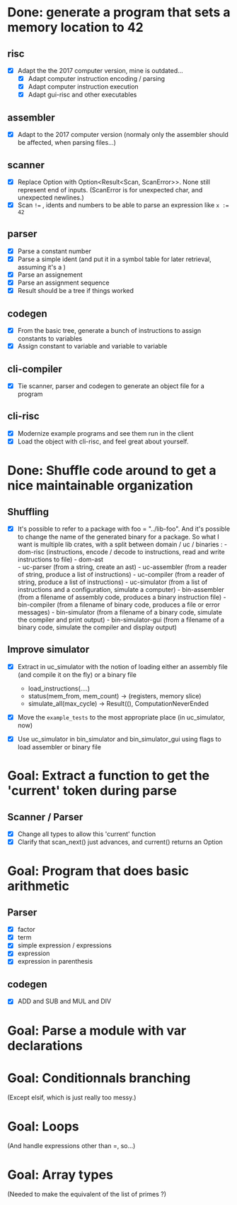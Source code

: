 # Done: generate a program that sets a memory location to 42
## risc

 - [X] Adapt the the 2017 computer version, mine is outdated... 
    - [X] Adapt computer instruction encoding / parsing
    - [X] Adapt computer instruction execution
    - [X] Adapt gui-risc and other executables

## assembler

  - [X] Adapt to the 2017 computer version (normaly only the assembler should be affected, when parsing files...)

## scanner

 - [X] Replace Option<Scan> with Option<Result<Scan, ScanError>>. None still represent end of inputs.
  (ScanError is for unexpected char, and unexpected newlines.)
 - [X] Scan `!=` , idents and numbers to be able to parse an expression like `x := 42`

## parser

  - [X] Parse a constant number
  - [X] Parse a simple ident (and put it in a symbol table for later retrieval, assuming it's a )
  - [X] Parse an assignement
  - [X] Parse an assignment sequence
  - [X] Result should be a tree if things worked

## codegen
  - [X] From the basic tree, generate a bunch of instructions to assign constants to variables 
  - [X] Assign constant to variable and variable to variable

## cli-compiler
  - [X] Tie scanner, parser and codegen to generate an object file for a program

## cli-risc
  - [X] Modernize example programs and see them run in the client
  - [X] Load the object with cli-risc, and feel great about yourself. 

# Done: Shuffle code around to get a nice maintainable organization

## Shuffling
  - [X] It's possible to refer to a package with foo = "../lib-foo".
        And it's possible to change the name of the generated binary for a package.
        So what I want is multiple lib crates, with a split between domain / uc / binaries : 
        - dom-risc  (instructions, encode / decode to instructions, read and write instructions to file)
        - dom-ast        
        - uc-parser         (from a string, create an ast)
        - uc-assembler      (from a reader of string, produce a list of instructions)
        - uc-compiler       (from a reader of string, produce a list of instructions)
        - uc-simulator      (from a list of instructions and a configuration, simulate a computer)
        - bin-assembler     (from a filename of assembly code, produces a binary instruction file)
        - bin-compiler      (from a filename of binary code, produces a file or error messages)
        - bin-simulator     (from a filename of a binary code, simulate the compiler and print output)
        - bin-simulator-gui (from a filename of a binary code, simulate the compiler and display output)

## Improve simulator

  - [X] Extract in uc_simulator with the notion of loading either an assembly file (and compile it on the fly) or a binary file
      - load_instructions(....)
      - status(mem_from, mem_count) -> (registers, memory slice)
      - simulate_all(max_cycle) -> Result((), ComputationNeverEnded 
      
  - [X] Move the `example_tests` to the most appropriate place (in uc_simulator, now)

  - [X] Use uc_simulator in bin_simulator and bin_simulator_gui using flags to load assembler or binary file

# Goal: Extract a function to get the 'current' token during parse

## Scanner / Parser

- [X] Change all types to allow this 'current' function
- [X] Clarify that scan_next() just advances, and current() returns an Option
# Goal: Program that does basic arithmetic
## Parser
  - [X] factor 
  - [X] term
  - [X] simple expression / expressions 
  - [X] expression
  - [X] expression in parenthesis

## codegen
  - [X] ADD and SUB and MUL and DIV

# Goal: Parse a module with var declarations

# Goal: Conditionnals branching

(Except elsif, which is just really too messy.)

# Goal: Loops

(And handle expressions other than =, so...)

# Goal: Array types

(Needed to make the equivalent of the list of primes ?)
